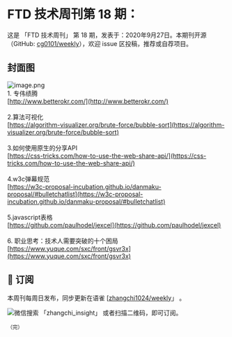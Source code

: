 # FTD 技术周刊第 18 期：
这是 「FTD 技术周刊」 第 18 期，发表于：2020年9月27日。本期刊开源（GitHub: [cg0101/weekly](https://github.com/cg0101/weekly)），欢迎 issue 区投稿，推荐或自荐项目。
## 封面图


![image.png](https://cdn.nlark.com/yuque/0/2020/png/132503/1605583434349-0ceb1464-8bb4-405a-a882-c4e08eaaa6ae.png#height=721&id=mwJKv&margin=%5Bobject%20Object%5D&name=image.png&originHeight=721&originWidth=1080&originalType=binary&size=1338833&status=done&style=none&width=1080)<br />1. 专伟绩腾<br />[http://www.betterokr.com/](http://www.betterokr.com/)<br />
<br />2.算法可视化<br />[https://algorithm-visualizer.org/brute-force/bubble-sort](https://algorithm-visualizer.org/brute-force/bubble-sort)<br />
<br />3.如何使用原生的分享API<br />[https://css-tricks.com/how-to-use-the-web-share-api/](https://css-tricks.com/how-to-use-the-web-share-api/)<br />
<br />4.w3c弹幕规范<br />[https://w3c-proposal-incubation.github.io/danmaku-proposal/#bulletchatlist](https://w3c-proposal-incubation.github.io/danmaku-proposal/#bulletchatlist)<br />
<br />5.javascript表格<br />[https://github.com/paulhodel/jexcel](https://github.com/paulhodel/jexcel)<br />
<br />6. 职业思考：技术人需要突破的十个困局<br />[https://www.yuque.com/sxc/front/gsvr3x](https://www.yuque.com/sxc/front/gsvr3x)



## 📅 订阅
本周刊每周日发布，同步更新在语雀 [[zhangchi1024/weekly](https://www.yuque.com/zhangchi1024/weekly)」 。


微信搜索 「zhangchi_insight」 或者扫描二维码，即可订阅。
    <img src="https://cdn.nlark.com/yuque/0/2021/jpeg/132503/1640750963398-e8538e9e-6b96-46f7-abff-c93b56bdd377.jpeg?x-oss-process=image%2Fwatermark%2Ctype_d3F5LW1pY3JvaGVp%2Csize_36%2Ctext_5byg6amw%2Ccolor_FFFFFF%2Cshadow_50%2Ct_80%2Cg_se%2Cx_10%2Cy_10%2Fresize%2Cw_426%2Climit_0" style="float:left">
    
    （完）